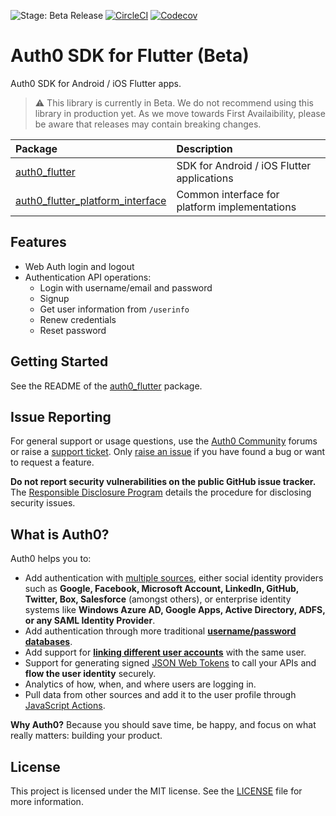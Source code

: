![Stage: Beta Release](https://img.shields.io/badge/stage-beta-orange)
[![CircleCI](https://img.shields.io/circleci/build/github/auth0/auth0-flutter)](https://circleci.com/gh/auth0/auth0-flutter)
[![Codecov](https://img.shields.io/codecov/c/github/auth0/auth0-flutter)](https://codecov.io/gh/auth0/auth0-flutter)

# Auth0 SDK for Flutter (Beta)

Auth0 SDK for Android / iOS Flutter apps.

> ⚠️ This library is currently in Beta. We do not recommend using this library in production yet. As we move towards First Availaibility, please be aware that releases may contain breaking changes.

| Package                                                                 | Description                                   |
|:------------------------------------------------------------------------|:----------------------------------------------|
| [auth0_flutter](./auth0_flutter/)                                       | SDK for Android / iOS Flutter applications    |
| [auth0_flutter_platform_interface](./auth0_flutter_platform_interface/) | Common interface for platform implementations |

## Features

- Web Auth login and logout
- Authentication API operations:
  + Login with username/email and password
  + Signup
  + Get user information from `/userinfo`
  + Renew credentials
  + Reset password

## Getting Started

See the README of the [auth0_flutter](./auth0_flutter#readme) package.

## Issue Reporting

For general support or usage questions, use the [Auth0 Community](https://community.auth0.com/c/sdks/5) forums or raise a [support ticket](https://support.auth0.com/). Only [raise an issue](https://github.com/auth0/auth0_flutter/issues) if you have found a bug or want to request a feature.

**Do not report security vulnerabilities on the public GitHub issue tracker.** The [Responsible Disclosure Program](https://auth0.com/responsible-disclosure-policy) details the procedure for disclosing security issues.

## What is Auth0?

Auth0 helps you to:

- Add authentication with [multiple sources](https://auth0.com/docs/authenticate/identity-providers), either social identity providers such as **Google, Facebook, Microsoft Account, LinkedIn, GitHub, Twitter, Box, Salesforce** (amongst others), or enterprise identity systems like **Windows Azure AD, Google Apps, Active Directory, ADFS, or any SAML Identity Provider**.
- Add authentication through more traditional **[username/password databases](https://auth0.com/docs/authenticate/database-connections/custom-db)**.
- Add support for **[linking different user accounts](https://auth0.com/docs/manage-users/user-accounts/user-account-linking)** with the same user.
- Support for generating signed [JSON Web Tokens](https://auth0.com/docs/secure/tokens/json-web-tokens) to call your APIs and **flow the user identity** securely.
- Analytics of how, when, and where users are logging in.
- Pull data from other sources and add it to the user profile through [JavaScript Actions](https://auth0.com/docs/customize/actions).

**Why Auth0?** Because you should save time, be happy, and focus on what really matters: building your product.

## License

This project is licensed under the MIT license. See the [LICENSE](LICENSE) file for more information.
